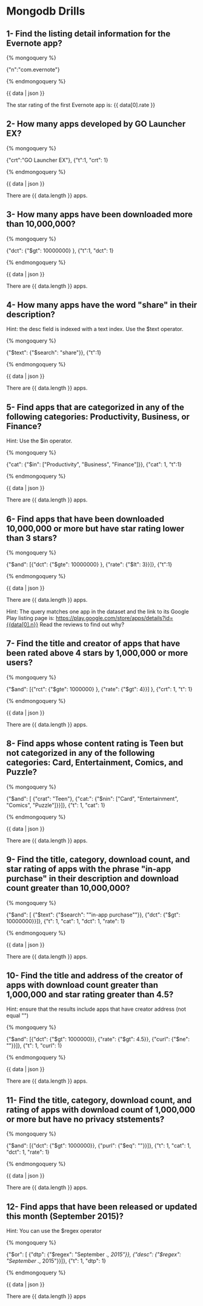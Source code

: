 # Mongodb Drills


## 1- Find the listing detail information for the Evernote app?

{% mongoquery %}

{"n":"com.evernote"}

{% endmongoquery %}

{{ data | json }}

The star rating of the first Evernote app is: {{ data[0].rate }}

## 2- How many apps developed by GO Launcher EX?
{% mongoquery %}

{"crt":"GO Launcher EX"}, {"t":1, "crt": 1}

{% endmongoquery %}

{{ data | json }}

There are {{ data.length }} apps.

## 3- How many apps have been downloaded more than 10,000,000?
{% mongoquery %}

{"dct": {"$gt": 10000000} }, {"t":1, "dct": 1}

{% endmongoquery %}

{{ data | json }}

There are {{ data.length }} apps.

## 4- How many apps have the word "share" in their description?
Hint: the desc field is indexed with a text index. Use the $text operator.

{% mongoquery %}

{"$text": {"$search": "share"}}, {"t":1}

{% endmongoquery %}

{{ data | json }}

There are {{ data.length }} apps.

## 5- Find apps that are categorized in any of the following categories: Productivity, Business, or Finance?
Hint: Use the $in operator.

{% mongoquery %}

{"cat": {"$in": ["Productivity", "Business", "Finance"]}}, {"cat": 1, "t":1}

{% endmongoquery %}

{{ data | json }}

There are {{ data.length }} apps.

## 6- Find apps that have been downloaded 10,000,000 or more but have star rating lower than 3 stars?
{% mongoquery %}

{"$and": [{"dct": {"$gte": 10000000} }, {"rate": {"$lt": 3}}]}, {"t":1}

{% endmongoquery %}

{{ data | json }}

There are {{ data.length }} apps.

Hint: The query matches one app in the dataset and the link to its Google Play listing page is:
https://play.google.com/store/apps/details?id={{data[0].n}} Read the reviews to find out why?

## 7- Find the title and creator of apps that have been rated above 4 stars by 1,000,000 or more users?
{% mongoquery %}

{"$and": [{"rct": {"$gte": 1000000} }, {"rate": {"$gt": 4}}] }, {"crt": 1, "t": 1}

{% endmongoquery %}

{{ data | json }}

There are {{ data.length }} apps.

## 8- Find apps whose content rating is Teen but not categorized in any of the following categories: Card, Entertainment, Comics, and Puzzle?
{% mongoquery %}

{"$and": [ 
    {"crat": "Teen"}, 
    {"cat:": {"$nin": ["Card", "Entertainment", "Comics", "Puzzle"]}}]}, 
{"t": 1, "cat": 1}

{% endmongoquery %}

{{ data | json }}

There are {{ data.length }} apps.

## 9- Find the title, category, download count, and star rating of apps with the phrase "in-app purchase" in their description and download count greater than 10,000,000?
{% mongoquery %}

{"$and": [
    {"$text": {"$search": "\"in-app purchase\""}}, 
    {"dct": {"$gt": 10000000}}]}, 
{"t": 1, "cat": 1, "dct": 1, "rate": 1}

{% endmongoquery %}

{{ data | json }}

There are {{ data.length }} apps.

## 10- Find the title and address of the creator of apps with download count greater than 1,000,000 and star rating greater than 4.5?
Hint: ensure that the results include apps that have creator address (not equal "")

{% mongoquery %}

{"$and": [{"dct": {"$gt": 1000000}}, {"rate": {"$gt": 4.5}}, {"curl": {"$ne": ""}}]},
{"t": 1, "curl": 1}

{% endmongoquery %}

{{ data | json }}

There are {{ data.length }} apps.

## 11- Find the title, category, download count, and rating of apps with download count of 1,000,000 or more but have no privacy ststements?

{% mongoquery %}

{"$and": [{"dct": {"$gt": 1000000}}, {"purl": {"$eq": ""}}]},
{"t": 1, "cat": 1, "dct": 1, "rate": 1}

{% endmongoquery %}

{{ data | json }}

There are {{ data.length }} apps.

## 12- Find apps that have been released or updated this month (September 2015)?
Hint: You can use the $regex operator

{% mongoquery %}

{"$or": [
    {"dtp": {"$regex": "September .*, 2015"}},
    {"desc": {"$regex": "September .*, 2015"}}]}, 
{"t": 1, "dtp": 1}

{% endmongoquery %}

{{ data | json }}

There are {{ data.length }} apps

